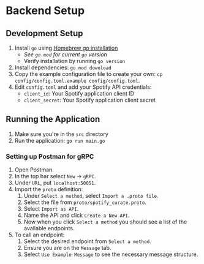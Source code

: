 # Backend Setup

## Development Setup
1. Install `go` using [Homebrew go installation](https://formulae.brew.sh/formula/go)
    - *See `go.mod` for current `go` version*
    - Verify installation by running `go version`
2. Install dependencies: `go mod download`
3. Copy the example configuration file to create your own: `cp config/config.toml.example config/config.toml`.
4. Edit `config.toml` and add your Spotify API credentials:
   - `client_id`: Your Spotify application client ID
   - `client_secret`: Your Spotify application client secret

## Running the Application
1. Make sure you're in the `src` directory
2. Run the application: `go run main.go`

### Setting up Postman for gRPC
1. Open Postman.
2. In the top bar select `New` -> `gRPC`.
3. Under `URL`, put `localhost:50051`.
4. Import the `proto` definition:
    1. Under `Select a method`, select `Import a .proto file`.
    2. Select the file from `proto/spotify_curate.proto`.
    3. Select `Import as API`.
    4. Name the API and click `Create a New API`.
    5. Now when you click `Select a method` you should see a list of the available endpoints.
5. To call an endpoint:
    1. Select the desired endpoint from `Select a method`.
    2. Ensure you are on the `Message` tab.
    3. Select `Use Example Message` to see the necessary message structure.
